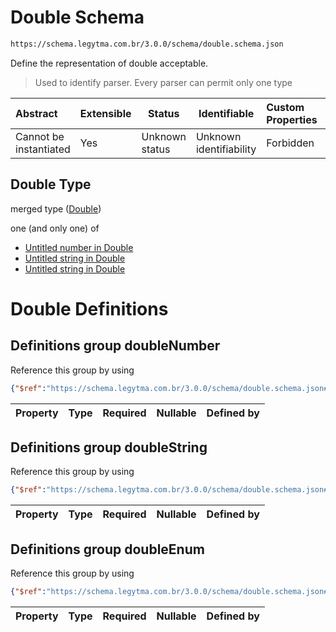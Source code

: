 # Double Schema

```txt
https://schema.legytma.com.br/3.0.0/schema/double.schema.json
```

Define the representation of double acceptable.


> Used to identify parser. Every parser can permit only one type
>

| Abstract               | Extensible | Status         | Identifiable            | Custom Properties | Additional Properties | Access Restrictions | Defined In                                                                |
| :--------------------- | ---------- | -------------- | ----------------------- | :---------------- | --------------------- | ------------------- | ------------------------------------------------------------------------- |
| Cannot be instantiated | Yes        | Unknown status | Unknown identifiability | Forbidden         | Allowed               | none                | [double.schema.json](../schema/double.schema.json) |

## Double Type

merged type ([Double](double.md))

one (and only one) of

-   [Untitled number in Double](double-definitions-doublenumber.md)
-   [Untitled string in Double](double-definitions-doublestring.md)
-   [Untitled string in Double](double-definitions-doubleenum.md)

# Double Definitions

## Definitions group doubleNumber

Reference this group by using

```json
{"$ref":"https://schema.legytma.com.br/3.0.0/schema/double.schema.json#/definitions/doubleNumber"}
```

| Property | Type | Required | Nullable | Defined by |
| :------- | ---- | -------- | -------- | :--------- |

## Definitions group doubleString

Reference this group by using

```json
{"$ref":"https://schema.legytma.com.br/3.0.0/schema/double.schema.json#/definitions/doubleString"}
```

| Property | Type | Required | Nullable | Defined by |
| :------- | ---- | -------- | -------- | :--------- |

## Definitions group doubleEnum

Reference this group by using

```json
{"$ref":"https://schema.legytma.com.br/3.0.0/schema/double.schema.json#/definitions/doubleEnum"}
```

| Property | Type | Required | Nullable | Defined by |
| :------- | ---- | -------- | -------- | :--------- |
